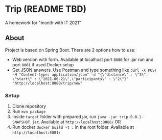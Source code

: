 # Trip (README TBD)
A homework for "month with IT 2021"

## About
Project is based on Spring Boot. There are 2 options how to use:
 - Web version with form. Available at localhost port `8080` for .jar run and port `8081` if used Docker setup
 - Get JSON answers. Use Postman and type something like 
 `curl -X POST -H "Content-type: application/json" -d "{\"distance\" : \"3\", \"start\" : \"2021-06-21\",\"participants\" : \"2\"}" "http://localhost:8080/trip/new"`
 
 ### Setup
 1. Clone repository
 2. Run `mvn package`
 3. Inside `target` folder with prepared jar, run `java -jar trip-0.0.1-SNAPSHOT.jar`. Available at `http://localhost:8080/`
 OR
 3. Run docker `docker build -t .` in the root folder. Available at `http://localhost:8081/`
